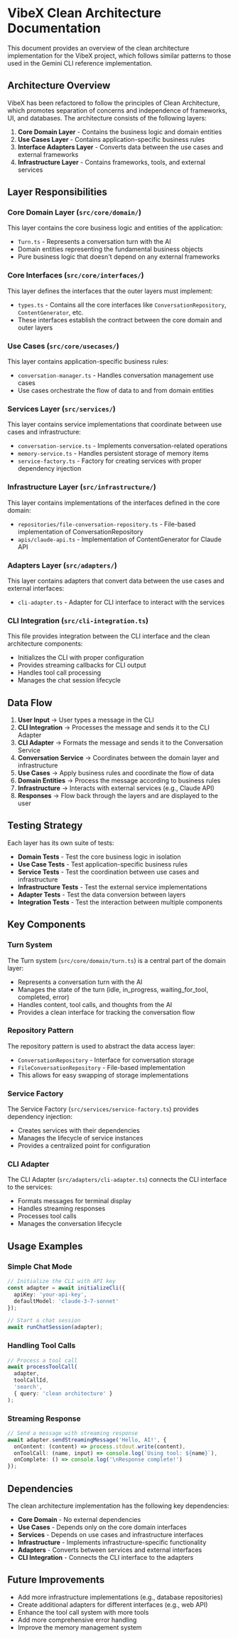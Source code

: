 # VibeX Clean Architecture Documentation

This document provides an overview of the clean architecture implementation for the VibeX project, which follows similar patterns to those used in the Gemini CLI reference implementation.

## Architecture Overview

VibeX has been refactored to follow the principles of Clean Architecture, which promotes separation of concerns and independence of frameworks, UI, and databases. The architecture consists of the following layers:

1. **Core Domain Layer** - Contains the business logic and domain entities
2. **Use Cases Layer** - Contains application-specific business rules
3. **Interface Adapters Layer** - Converts data between the use cases and external frameworks
4. **Infrastructure Layer** - Contains frameworks, tools, and external services

## Layer Responsibilities

### Core Domain Layer (`src/core/domain/`)

This layer contains the core business logic and entities of the application:

- `Turn.ts` - Represents a conversation turn with the AI
- Domain entities representing the fundamental business objects
- Pure business logic that doesn't depend on any external frameworks

### Core Interfaces (`src/core/interfaces/`)

This layer defines the interfaces that the outer layers must implement:

- `types.ts` - Contains all the core interfaces like `ConversationRepository`, `ContentGenerator`, etc.
- These interfaces establish the contract between the core domain and outer layers

### Use Cases (`src/core/usecases/`)

This layer contains application-specific business rules:

- `conversation-manager.ts` - Handles conversation management use cases
- Use cases orchestrate the flow of data to and from domain entities

### Services Layer (`src/services/`)

This layer contains service implementations that coordinate between use cases and infrastructure:

- `conversation-service.ts` - Implements conversation-related operations
- `memory-service.ts` - Handles persistent storage of memory items
- `service-factory.ts` - Factory for creating services with proper dependency injection

### Infrastructure Layer (`src/infrastructure/`)

This layer contains implementations of the interfaces defined in the core domain:

- `repositories/file-conversation-repository.ts` - File-based implementation of ConversationRepository
- `apis/claude-api.ts` - Implementation of ContentGenerator for Claude API

### Adapters Layer (`src/adapters/`)

This layer contains adapters that convert data between the use cases and external interfaces:

- `cli-adapter.ts` - Adapter for CLI interface to interact with the services

### CLI Integration (`src/cli-integration.ts`)

This file provides integration between the CLI interface and the clean architecture components:

- Initializes the CLI with proper configuration
- Provides streaming callbacks for CLI output
- Handles tool call processing
- Manages the chat session lifecycle

## Data Flow

1. **User Input** → User types a message in the CLI
2. **CLI Integration** → Processes the message and sends it to the CLI Adapter
3. **CLI Adapter** → Formats the message and sends it to the Conversation Service
4. **Conversation Service** → Coordinates between the domain layer and infrastructure
5. **Use Cases** → Apply business rules and coordinate the flow of data
6. **Domain Entities** → Process the message according to business rules
7. **Infrastructure** → Interacts with external services (e.g., Claude API)
8. **Responses** → Flow back through the layers and are displayed to the user

## Testing Strategy

Each layer has its own suite of tests:

- **Domain Tests** - Test the core business logic in isolation
- **Use Case Tests** - Test application-specific business rules
- **Service Tests** - Test the coordination between use cases and infrastructure
- **Infrastructure Tests** - Test the external service implementations
- **Adapter Tests** - Test the data conversion between layers
- **Integration Tests** - Test the interaction between multiple components

## Key Components

### Turn System

The Turn system (`src/core/domain/turn.ts`) is a central part of the domain layer:

- Represents a conversation turn with the AI
- Manages the state of the turn (idle, in_progress, waiting_for_tool, completed, error)
- Handles content, tool calls, and thoughts from the AI
- Provides a clean interface for tracking the conversation flow

### Repository Pattern

The repository pattern is used to abstract the data access layer:

- `ConversationRepository` - Interface for conversation storage
- `FileConversationRepository` - File-based implementation
- This allows for easy swapping of storage implementations

### Service Factory

The Service Factory (`src/services/service-factory.ts`) provides dependency injection:

- Creates services with their dependencies
- Manages the lifecycle of service instances
- Provides a centralized point for configuration

### CLI Adapter

The CLI Adapter (`src/adapters/cli-adapter.ts`) connects the CLI interface to the services:

- Formats messages for terminal display
- Handles streaming responses
- Processes tool calls
- Manages the conversation lifecycle

## Usage Examples

### Simple Chat Mode

```typescript
// Initialize the CLI with API key
const adapter = await initializeCli({
  apiKey: 'your-api-key',
  defaultModel: 'claude-3-7-sonnet'
});

// Start a chat session
await runChatSession(adapter);
```

### Handling Tool Calls

```typescript
// Process a tool call
await processToolCall(
  adapter,
  toolCallId,
  'search',
  { query: 'clean architecture' }
);
```

### Streaming Response

```typescript
// Send a message with streaming response
await adapter.sendStreamingMessage('Hello, AI!', {
  onContent: (content) => process.stdout.write(content),
  onToolCall: (name, input) => console.log(`Using tool: ${name}`),
  onComplete: () => console.log('\nResponse complete!')
});
```

## Dependencies

The clean architecture implementation has the following key dependencies:

- **Core Domain** - No external dependencies
- **Use Cases** - Depends only on the core domain interfaces
- **Services** - Depends on use cases and infrastructure interfaces
- **Infrastructure** - Implements infrastructure-specific functionality
- **Adapters** - Converts between services and external interfaces
- **CLI Integration** - Connects the CLI interface to the adapters

## Future Improvements

- Add more infrastructure implementations (e.g., database repositories)
- Create additional adapters for different interfaces (e.g., web API)
- Enhance the tool call system with more tools
- Add more comprehensive error handling
- Improve the memory management system